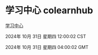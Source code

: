 # 学习中心 colearnhub
[学习中心](http://219.139.197.74:56308/colearnhub/)

2024年 10月 31日 星期四 12:00:02 CST

2024年 10月 31日 星期四 04:00:02 GMT
